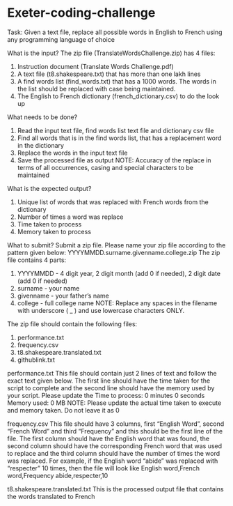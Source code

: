 # Exeter-coding-challenge
Task:
Given a text file, replace all possible words in English to French using any programming language of choice

What is the input?
The zip file (TranslateWordsChallenge.zip) has 4 files:
1. Instruction document (Translate Words Challenge.pdf)
2. A text file (t8.shakespeare.txt) that has more than one lakh lines
3. A find words list (find_words.txt) that has a 1000 words. The words in the list should be replaced with case being maintained.
4. The English to French dictionary (french_dictionary.csv) to do the look up

What needs to be done?
1. Read the input text file, find words list text file and dictionary csv file
2. Find all words that is in the find words list, that has a replacement word in the dictionary
3. Replace the words in the input text file
4. Save the processed file as output
NOTE: Accuracy of the replace in terms of all occurrences, casing and special characters to be maintained

What is the expected output?
1. Unique list of words that was replaced with French words from the dictionary
2. Number of times a word was replace
3. Time taken to process
4. Memory taken to process

What to submit?
Submit a zip file. Please name your zip file according to the pattern given below:
YYYYMMDD.surname.givenname.college.zip
The zip file contains 4 parts:
1. YYYYMMDD - 4 digit year, 2 digit month (add 0 if needed), 2 digit date (add 0 if needed)
2. surname - your name
3. givenname - your father’s name
4. college - full college name
NOTE: Replace any spaces in the filename with underscore ( _ ) and use lowercase characters
ONLY.

The zip file should contain the following files:
1. performance.txt
2. frequency.csv
3. t8.shakespeare.translated.txt
4. githublink.txt

performance.txt
This file should contain just 2 lines of text and follow the exact text given below. The first line
should have the time taken for the script to complete and the second line should have the
memory used by your script. Please update the
Time to process: 0 minutes 0 seconds
Memory used: 0 MB
NOTE: Please update the actual time taken to execute and memory taken. Do not leave it as 0

frequency.csv
This file should have 3 columns, first “English Word”, second “French Word” and third
“Frequency” and this should be the first line of the file. The first column should have the English
word that was found, the second column should have the corresponding French word that was
used to replace and the third column should have the number of times the word was replaced.
For example, if the English word “abide” was replaced with “respecter” 10 times, then the file will
look like
English word,French word,Frequency
abide,respecter,10

t8.shakespeare.translated.txt
This is the processed output file that contains the words translated to French
